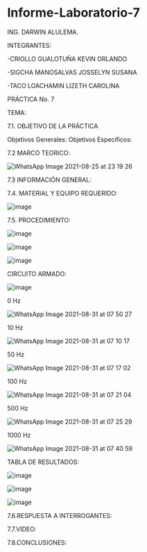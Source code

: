 # Informe-Laboratorio-7
ING. DARWIN ALULEMA.

INTEGRANTES:

-CRIOLLO GUALOTUÑA KEVIN ORLANDO

-SIGCHA MANOSALVAS JOSSELYN SUSANA

-TACO LOACHAMIN LIZETH CAROLINA

PRÁCTICA No. 7

TEMA: 

7.1. OBJETIVO DE LA PRÁCTICA

Objetivos Generales:
Objetivos Específicos:


7.2 MARCO TEORICO:

![WhatsApp Image 2021-08-25 at 23 19 26](https://user-images.githubusercontent.com/85263529/131383412-9875a380-7d21-4d05-9014-72e39f9b417d.jpeg)


7.3 INFORMACIÓN GENERAL:

7.4. MATERIAL Y EQUIPO REQUERIDO:

![image](https://user-images.githubusercontent.com/85263529/131426863-1b42ee09-5e02-4c56-9340-5d4b87a65330.png)


7.5. PROCEDIMIENTO:

![image](https://user-images.githubusercontent.com/85263529/131426886-f1b5b5b1-e7a7-4a7a-954c-8b1d8eb10254.png)

![image](https://user-images.githubusercontent.com/85263529/131426905-d304d82d-1ebe-4906-be89-3634439347ef.png)

![image](https://user-images.githubusercontent.com/85263529/131427051-8b8681ea-8496-4c44-8193-cdde1628da3f.png)



CIRCUITO ARMADO:

![image](https://user-images.githubusercontent.com/85263529/131446446-690354e9-8e21-4d0f-a7fa-2dd889164251.png)

0 Hz

![WhatsApp Image 2021-08-31 at 07 50 27](https://user-images.githubusercontent.com/85263529/131507273-155b1ab5-97d4-4aaf-bce4-01fbe25d15c0.jpeg)


10 Hz

![WhatsApp Image 2021-08-31 at 07 10 17](https://user-images.githubusercontent.com/85263529/131502905-33f6d561-b112-476b-a3c8-be0019a44b8b.jpeg)

50 Hz

![WhatsApp Image 2021-08-31 at 07 17 02](https://user-images.githubusercontent.com/85263529/131503218-af3e6cba-7fbb-4379-996c-198c1b4cef35.jpeg)

100 Hz

![WhatsApp Image 2021-08-31 at 07 21 04](https://user-images.githubusercontent.com/85263529/131503333-61f2521b-ff58-46c8-a548-8b61b0693765.jpeg)

500 Hz

![WhatsApp Image 2021-08-31 at 07 25 29](https://user-images.githubusercontent.com/85263529/131507008-1f114621-9186-4a86-8015-82bb60e637a0.jpeg)

1000 Hz

![WhatsApp Image 2021-08-31 at 07 40 59](https://user-images.githubusercontent.com/85263529/131507132-1a79c5c9-9259-4037-adda-9175c2e9ff67.jpeg)


TABLA DE RESULTADOS:

![image](https://user-images.githubusercontent.com/85263529/131506739-df5c8ca0-416b-4919-9991-15539c732f1f.png)





![image](https://user-images.githubusercontent.com/85263529/131427197-14c55ef4-df35-401a-b12f-d5ed3f1de408.png)




![image](https://user-images.githubusercontent.com/85263529/131427210-0dabce1a-61e6-4c5a-8150-c7576e46ab1e.png)




7.6.RESPUESTA A INTERROGANTES:

7.7.VIDEO:



7.8.CONCLUSIONES:





